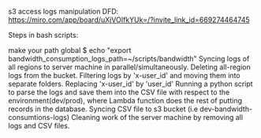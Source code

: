 s3 access logs manipulation DFD: https://miro.com/app/board/uXjVOIfkYUk=/?invite_link_id=669274464745

Steps in bash scripts:

make your path global $ echo "export bandwidth_consumption_logs_path=~/scripts/bandwidth"
Syncing logs of all regions to server machine in parallel/simultaneously.
Deleting all-region logs from the bucket.
Filtering logs by 'x-user_id' and moving them into separate folders.
Replacing 'x-user_id' by 'user_id'
Running a python script to parse the logs and save them into the CSV file with respect to the environment(dev/prod), where Lambda function does the rest of putting records in the database.
Syncing CSV file to s3 bucket (i.e dev-bandwidth-consumtions-logs)
Cleaning work of the server machine by removing all logs and CSV files.


